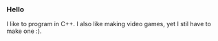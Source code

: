 ### Hello
I like to program in C++. I also like making video games, yet I stil have to make one :).
